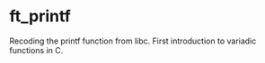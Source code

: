 # ft_printf

Recoding the printf function from libc.
First introduction to variadic functions in C.
